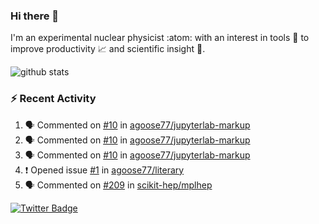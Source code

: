 ### Hi there 👋 

I'm an experimental nuclear physicist :atom: with an interest in tools :wrench: to improve productivity :chart_with_upwards_trend: and scientific insight :telescope:.

![github stats](https://github-readme-stats.vercel.app/api?username=agoose77&show_icons=true&hide_rank=true&hide_title=true&bg_color=30,e76445,904e95&text_color=efe3ec&icon_color=efe3ec)
<!--
**agoose77/agoose77** is a ✨ _special_ ✨ repository because its `README.md` (this file) appears on your GitHub profile.

Here are some ideas to get you started:

- 🔭 I’m currently working on ...
- 🌱 I’m currently learning ...
- 👯 I’m looking to collaborate on ...
- 🤔 I’m looking for help with ...
- 💬 Ask me about ...
- 📫 How to reach me: ...
- 😄 Pronouns: ...
- ⚡ Fun fact: ...
-->

### :zap: Recent Activity
<!--START_SECTION:activity-->
1. 🗣 Commented on [#10](https://github.com/agoose77/jupyterlab-markup/issues/10) in [agoose77/jupyterlab-markup](https://github.com/agoose77/jupyterlab-markup)
2. 🗣 Commented on [#10](https://github.com/agoose77/jupyterlab-markup/issues/10) in [agoose77/jupyterlab-markup](https://github.com/agoose77/jupyterlab-markup)
3. 🗣 Commented on [#10](https://github.com/agoose77/jupyterlab-markup/issues/10) in [agoose77/jupyterlab-markup](https://github.com/agoose77/jupyterlab-markup)
4. ❗️ Opened issue [#1](https://github.com/agoose77/literary/issues/1) in [agoose77/literary](https://github.com/agoose77/literary)
5. 🗣 Commented on [#209](https://github.com/scikit-hep/mplhep/issues/209) in [scikit-hep/mplhep](https://github.com/scikit-hep/mplhep)
<!--END_SECTION:activity-->


[![Twitter Badge](https://img.shields.io/twitter/follow/agoose77?style=flat-square&logo=Twitter&logoColor=white&color=cornflowerblue)](https://twitter.com/agoose77)
